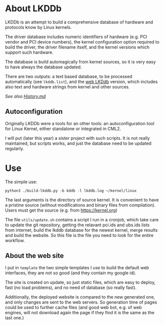 # About LKDDb

LKDDb is an attempt to build a comprehensive database of hardware and
protocols know by Linux kernels.

The driver database includes numeric identifiers of hardware
(e.g. PCI vendor and PCI device numbers),
the kernel configuration option required to build the driver,
the driver filename itself, and the kernel versions which support
such hardware.

The database is build automagically from kernel sources, so it is
very easy to have always the database updated.

There are two outputs: a text based database, to be processed
automatically (see `lkddb.list`),
and the [web LKDdb](https://cateee.net/lkddb/web-lkddb/) version,
which includes also text and hardware strings from kernel and other
sources.

*See also [History.md](History.md)*

## Autoconfiguration

Originally LKDDb were a tools for an other tools: an autoconfiguration
tool for Linux Kernel, either standalone or integrated in CML2.

I will put (later this year) a sister project with such scripts.
It is not really maintained, but scripts works, and just the database
need to be updated regularly.

# Use

The simple use:

    python3 ./build-lkddb.py -b kddb -l lkddb.log ~/kernel/linux
    
The last arguments is the directory of source kernel.
It is convenient to have a pristine source (without modifications
and binary files from compilation).
Users must get the source (e.g. from https://kernel.org)

The file `utils/update.sh` contains a script I run in a cronjob,
which take care to update the git repository, getting the
relavant pci.ids and ubs.ids lists from internet, build the
lkddb database for the newest kernel, merge results and build
the website.  So this file is the file you need to look for the
entire workflow.

## About the web site

I put in `template` the two simple templates I use to build the
default web interfaces, they are not so good (and they contain
my google id).

The site is created on update, so just static files, which are easy
to deploy, fast (no load problems), and no need of database (so
really fast).

Additionally, the deployed website is compared to the new generated
one, and only changes are sent to the web servers.
So generation time of pages could be used to further cache files
(and good web bot, e.g. of web engines, will not download again
the page if they find it is the same as the last one.)
